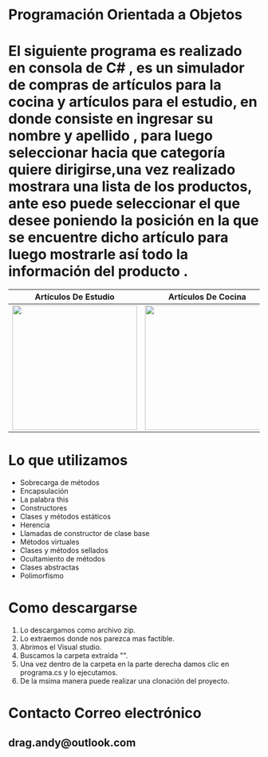 # Programación Orientada a Objetos 

<h1>El siguiente programa   es realizado en consola de  C# , es un simulador   de compras   de artículos para la cocina 
  y artículos para el estudio, en donde consiste en ingresar su nombre  y apellido , para luego seleccionar hacia que 
  categoría quiere dirigirse,una vez realizado mostrara  una lista  de los productos, ante eso puede seleccionar el que 
  desee  poniendo la posición en la que se encuentre dicho artículo para luego mostrarle así todo la información del producto .</h1>


| Artículos De Estudio | Artículos De Cocina |
| ------------ | ------------- |
| <img src="https://previews.123rf.com/images/cherezoff/cherezoff1408/cherezoff140800761/30827267-laptop-tablet-pc-y-tel%C3%A9fonos-inteligentes.jpg" width="250"> | <img src="https://image.freepik.com/vector-gratis/electrodomesticos-utensilios-cocina-conjunto-iconos_1284-10067.jpg" width="250"> |

 # Lo que utilizamos 
   <ul>  
<li>Sobrecarga de métodos</li> 
<li>Encapsulación</li> 
<li>La palabra this</li> 
<li>Constructores</li> 
<li>Clases y métodos estáticos</li> 
<li>Herencia</li> 
<li>Llamadas de constructor de clase base</li> 
<li>Métodos virtuales</li> 
<li>Clases y métodos sellados</li> 
<li>Ocultamiento de métodos</li> 
<li>Clases abstractas</li> 
<li>Polimorfismo </li> 
  </ul> 
 
 
 
 # Como descargarse
 <ol> 
<li> Lo descargamos como archivo zip.</li> 
<li>Lo extraemos donde nos parezca mas factible.</li> 
<li>Abrimos el Visual studio.</li> 
<li>Buscamos la carpeta extraida "".</li> 
<li>Una vez dentro de la carpeta en la parte derecha damos clic en programa.cs y lo ejecutamos.</li> 
<li>De la msima manera puede realizar una clonación  del proyecto.</li> 
  </ol> 
 
  
  # Contacto Correo electrónico
  
  <h2>  drag.andy@outlook.com</h2>
